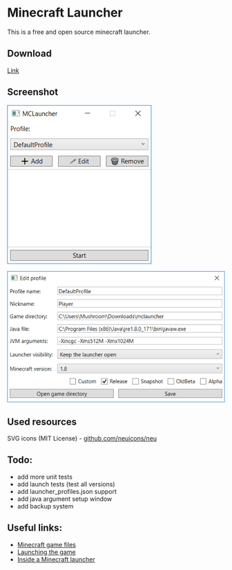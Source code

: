 ﻿Minecraft Launcher
=====================

This is a free and open source minecraft launcher.


Download
------------

[Link](https://github.com/AGhostik/MCLauncher/releases/)


Screenshot
------------

![main screenshot](https://raw.githubusercontent.com/AGhostik/MCLauncher/master/Screenshots/MainView.png)


![settings screenshot](https://raw.githubusercontent.com/AGhostik/MCLauncher/master/Screenshots/SettingsView.png)

Used resources
------------

SVG icons (MIT License) - [github.com/neuicons/neu](https://github.com/neuicons/neu)

Todo:
------------

- add more unit tests
- add launch tests (test all versions)
- add launcher_profiles.json support
- add java argument setup window
- add backup system

Useful links:
------------

- [Minecraft game files](https://wiki.vg/Game_files)
- [Launching the game](https://wiki.vg/Launching_the_game)
- [Inside a Minecraft launcher](https://ryanccn.dev/posts/inside-a-minecraft-launcher/)
